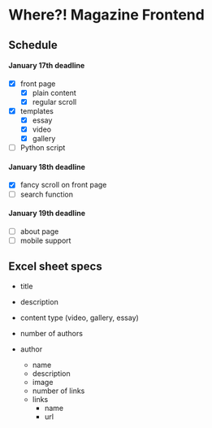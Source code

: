 # Where?! Magazine Frontend

## Schedule
#### January 17th deadline
- [x] front page
  - [x] plain content
  - [x] regular scroll
- [x] templates
    - [x] essay
    - [x] video
    - [x] gallery
- [ ] Python script

#### January 18th deadline
- [x] fancy scroll on front page
- [ ] search function

#### January 19th deadline
- [ ] about page
- [ ] mobile support

## Excel sheet specs
- title
- description
- content type (video, gallery, essay)



- number of authors
- author
  - name
  - description
  - image
  - number of links
  - links
    - name
    - url
